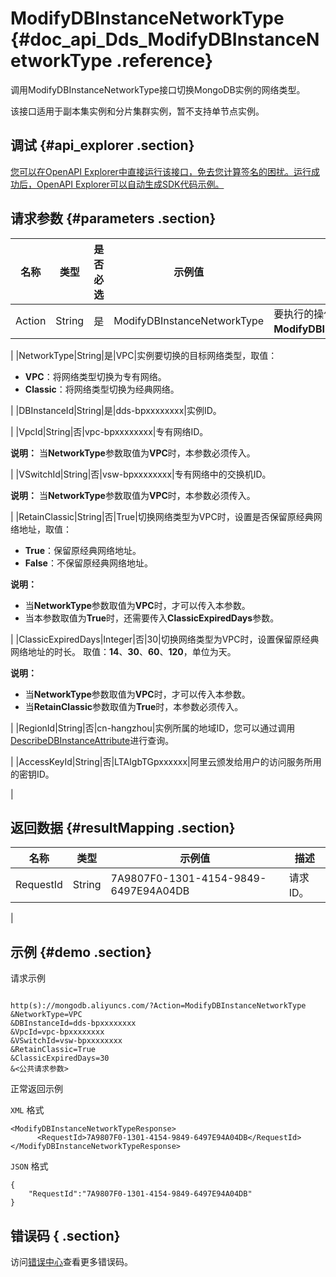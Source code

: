 # ModifyDBInstanceNetworkType {#doc_api_Dds_ModifyDBInstanceNetworkType .reference}

调用ModifyDBInstanceNetworkType接口切换MongoDB实例的网络类型。

该接口适用于副本集实例和分片集群实例，暂不支持单节点实例。

## 调试 {#api_explorer .section}

[您可以在OpenAPI Explorer中直接运行该接口，免去您计算签名的困扰。运行成功后，OpenAPI Explorer可以自动生成SDK代码示例。](https://api.aliyun.com/#product=Dds&api=ModifyDBInstanceNetworkType&type=RPC&version=2015-12-01)

## 请求参数 {#parameters .section}

|名称|类型|是否必选|示例值|描述|
|--|--|----|---|--|
|Action|String|是|ModifyDBInstanceNetworkType|要执行的操作，取值：**ModifyDBInstanceNetworkType**。

 |
|NetworkType|String|是|VPC|实例要切换的目标网络类型，取值：

 -   **VPC**：将网络类型切换为专有网络。
-   **Classic**：将网络类型切换为经典网络。

 |
|DBInstanceId|String|是|dds-bpxxxxxxxx|实例ID。

 |
|VpcId|String|否|vpc-bpxxxxxxxx|专有网络ID。

 **说明：** 当**NetworkType**参数取值为**VPC**时，本参数必须传入。

 |
|VSwitchId|String|否|vsw-bpxxxxxxxx|专有网络中的交换机ID。

 **说明：** 当**NetworkType**参数取值为**VPC**时，本参数必须传入。

 |
|RetainClassic|String|否|True|切换网络类型为VPC时，设置是否保留原经典网络地址，取值：

 -   **True**：保留原经典网络地址。
-   **False**：不保留原经典网络地址。

 **说明：** 

-   当**NetworkType**参数取值为**VPC**时，才可以传入本参数。
-   当本参数取值为**True**时，还需要传入**ClassicExpiredDays**参数。

 |
|ClassicExpiredDays|Integer|否|30|切换网络类型为VPC时，设置保留原经典网络地址的时长。 取值：**14**、**30**、**60**、**120**，单位为天。

 **说明：** 

-   当**NetworkType**参数取值为**VPC**时，才可以传入本参数。
-   当**RetainClassic**参数取值为**True**时，本参数必须传入。

 |
|RegionId|String|否|cn-hangzhou|实例所属的地域ID，您可以通过调用[DescribeDBInstanceAttribute](~~62010~~)进行查询。

 |
|AccessKeyId|String|否|LTAIgbTGpxxxxxx|阿里云颁发给用户的访问服务所用的密钥ID。

 |

## 返回数据 {#resultMapping .section}

|名称|类型|示例值|描述|
|--|--|---|--|
|RequestId|String|7A9807F0-1301-4154-9849-6497E94A04DB|请求ID。

 |

## 示例 {#demo .section}

请求示例

``` {#request_demo}

http(s)://mongodb.aliyuncs.com/?Action=ModifyDBInstanceNetworkType
&NetworkType=VPC
&DBInstanceId=dds-bpxxxxxxxx
&VpcId=vpc-bpxxxxxxxx
&VSwitchId=vsw-bpxxxxxxxx
&RetainClassic=True
&ClassicExpiredDays=30
&<公共请求参数>

```

正常返回示例

`XML` 格式

``` {#xml_return_success_demo}
<ModifyDBInstanceNetworkTypeResponse>
	  <RequestId>7A9807F0-1301-4154-9849-6497E94A04DB</RequestId>
</ModifyDBInstanceNetworkTypeResponse>
```

`JSON` 格式

``` {#json_return_success_demo}
{
	"RequestId":"7A9807F0-1301-4154-9849-6497E94A04DB"
}
```

## 错误码 { .section}

访问[错误中心](https://error-center.aliyun.com/status/product/Dds)查看更多错误码。

